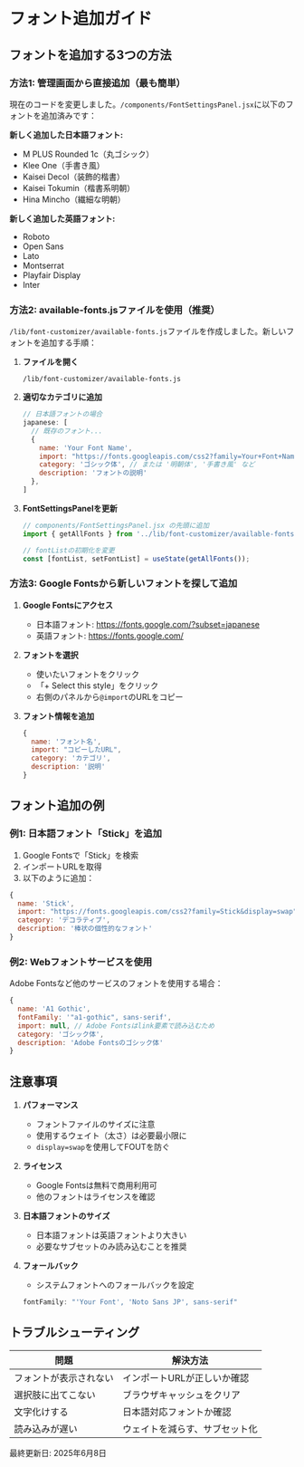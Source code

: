# フォント追加ガイド

## フォントを追加する3つの方法

### 方法1: 管理画面から直接追加（最も簡単）

現在のコードを変更しました。`/components/FontSettingsPanel.jsx`に以下のフォントを追加済みです：

**新しく追加した日本語フォント:**
- M PLUS Rounded 1c（丸ゴシック）
- Klee One（手書き風）
- Kaisei Decol（装飾的楷書）
- Kaisei Tokumin（楷書系明朝）
- Hina Mincho（繊細な明朝）

**新しく追加した英語フォント:**
- Roboto
- Open Sans
- Lato
- Montserrat
- Playfair Display
- Inter

### 方法2: available-fonts.jsファイルを使用（推奨）

`/lib/font-customizer/available-fonts.js`ファイルを作成しました。新しいフォントを追加する手順：

1. **ファイルを開く**
   ```
   /lib/font-customizer/available-fonts.js
   ```

2. **適切なカテゴリに追加**
   ```javascript
   // 日本語フォントの場合
   japanese: [
     // 既存のフォント...
     { 
       name: 'Your Font Name', 
       import: "https://fonts.googleapis.com/css2?family=Your+Font+Name:wght@400;700&display=swap",
       category: 'ゴシック体', // または '明朝体', '手書き風' など
       description: 'フォントの説明'
     },
   ]
   ```

3. **FontSettingsPanelを更新**
   ```javascript
   // components/FontSettingsPanel.jsx の先頭に追加
   import { getAllFonts } from '../lib/font-customizer/available-fonts';
   
   // fontListの初期化を変更
   const [fontList, setFontList] = useState(getAllFonts());
   ```

### 方法3: Google Fontsから新しいフォントを探して追加

1. **Google Fontsにアクセス**
   - 日本語フォント: https://fonts.google.com/?subset=japanese
   - 英語フォント: https://fonts.google.com/

2. **フォントを選択**
   - 使いたいフォントをクリック
   - 「+ Select this style」をクリック
   - 右側のパネルから`@import`のURLをコピー

3. **フォント情報を追加**
   ```javascript
   { 
     name: 'フォント名', 
     import: "コピーしたURL",
     category: 'カテゴリ',
     description: '説明'
   }
   ```

## フォント追加の例

### 例1: 日本語フォント「Stick」を追加

1. Google Fontsで「Stick」を検索
2. インポートURLを取得
3. 以下のように追加：

```javascript
{ 
  name: 'Stick', 
  import: "https://fonts.googleapis.com/css2?family=Stick&display=swap",
  category: 'デコラティブ',
  description: '棒状の個性的なフォント'
}
```

### 例2: Webフォントサービスを使用

Adobe Fontsなど他のサービスのフォントを使用する場合：

```javascript
{ 
  name: 'A1 Gothic', 
  fontFamily: '"a1-gothic", sans-serif',
  import: null, // Adobe Fontsはlink要素で読み込むため
  category: 'ゴシック体',
  description: 'Adobe Fontsのゴシック体'
}
```

## 注意事項

1. **パフォーマンス**
   - フォントファイルのサイズに注意
   - 使用するウェイト（太さ）は必要最小限に
   - `display=swap`を使用してFOUTを防ぐ

2. **ライセンス**
   - Google Fontsは無料で商用利用可
   - 他のフォントはライセンスを確認

3. **日本語フォントのサイズ**
   - 日本語フォントは英語フォントより大きい
   - 必要なサブセットのみ読み込むことを推奨

4. **フォールバック**
   - システムフォントへのフォールバックを設定
   ```javascript
   fontFamily: "'Your Font', 'Noto Sans JP', sans-serif"
   ```

## トラブルシューティング

| 問題 | 解決方法 |
|-----|---------|
| フォントが表示されない | インポートURLが正しいか確認 |
| 選択肢に出てこない | ブラウザキャッシュをクリア |
| 文字化けする | 日本語対応フォントか確認 |
| 読み込みが遅い | ウェイトを減らす、サブセット化 |

最終更新日: 2025年6月8日